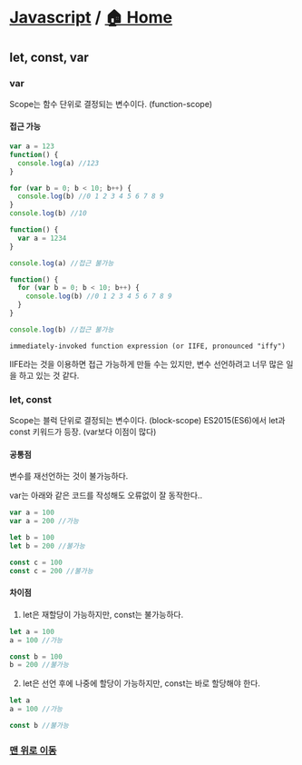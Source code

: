 # [Javascript](https://github.com/hyojaekim/TIL/tree/master/Javascript) / [🏠 Home](https://github.com/hyojaekim/Javascript)

## let, const, var

### var

Scope는 함수 단위로 결정되는 변수이다. (function-scope)

#### 접근 가능
```javascript
var a = 123
function() {
  console.log(a) //123
}

for (var b = 0; b < 10; b++) {
  console.log(b) //0 1 2 3 4 5 6 7 8 9
}
console.log(b) //10
```

```javascript
function() {
  var a = 1234
}

console.log(a) //접근 불가능

function() {
  for (var b = 0; b < 10; b++) {
    console.log(b) //0 1 2 3 4 5 6 7 8 9
  }
}

console.log(b) //접근 불가능
```

`immediately-invoked function expression (or IIFE, pronounced "iffy")`

IIFE라는 것을 이용하면 접근 가능하게 만들 수는 있지만, 변수 선언하려고 너무 많은 일을 하고 있는 것 같다.

### let, const

Scope는 블럭 단위로 결정되는 변수이다. (block-scope)
ES2015(ES6)에서 let과 const 키워드가 등장. (var보다 이점이 많다)

#### 공통점
변수를 재선언하는 것이 불가능하다.

var는 아래와 같은 코드를 작성해도 오류없이 잘 동작한다..

```javascript
var a = 100
var a = 200 //가능

let b = 100
let b = 200 //불가능

const c = 100
const c = 200 //불가능
```

#### 차이점

1. let은 재할당이 가능하지만, const는 불가능하다.

```javascript
let a = 100
a = 100 //가능

const b = 100
b = 200 //불가능
```

2. let은 선언 후에 나중에 할당이 가능하지만, const는 바로 할당해야 한다.

```javascript
let a
a = 100 //가능

const b //불가능
```

### [맨 위로 이동](https://github.com/hyojaekim/TIL/blob/master/Javascript/js_position.md#ETC---home)

